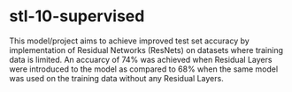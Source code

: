 # stl-10-supervised
This model/project aims to achieve improved test set accuracy by implementation of Residual Networks (ResNets) on datasets where training data is limited. An accuarcy of 74% was achieved when Residual Layers were introduced to the model as compared to 68% when the same model was used on the training data without any Residual Layers.
